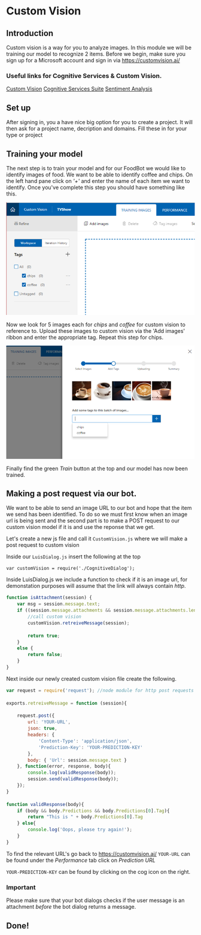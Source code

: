 # Custom Vision
## Introduction
Custom vision is a way for you to analyze images. In this module we will be training our model to recognize 2 items. 
Before we begin, make sure you sign up for a Microsoft account and sign in via <https://customvision.ai/>

### Useful links for Cognitive Services & Custom Vision.
[Custom Vision](https://customvision.ai/)
[Cognitive Services Suite](https://azure.microsoft.com/en-us/services/cognitive-services/)
[Sentiment Analysis](https://azure.microsoft.com/en-us/services/cognitive-services/text-analytics/)


## Set up
After signing in, you a have nice big option for you to create a project. It will then ask for a project name, decription and domains. Fill these in for your type or project

## Training your model
The next step is to train your model and for our FoodBot we would like to identify images of food.
We want to be able to identify coffee and chips. On the left hand pane click on *'+'* and enter the name of each item we want to identify.
Once you've complete this step you should have something like this. 

![](photos/1.png?raw=true)

Now we look for 5 images each for *chips* and *coffee* for custom vision to reference to. Upload these images to custom vision via the 'Add images' ribbon and enter the appropriate tag. Repeat this step for chips.

![](photos/2.png?raw=true)

Finally find the green *Train* button at the top and our model has now been trained. 

## Making a post request via our bot.
We want to be able to send an image URL to our bot and hope that the item we send has been identified.
To do so we must first know when an image url is being sent and the second part is to make a POST request to our custom vision model if it is and use the reponse that we get.

Let's create a new js file and call it `CustomVision.js` where we will make a post request to custom vision

Inside our `LuisDialog.js` insert the following at the top

```
var customVision = require('./CognitiveDialog');
``` 

Inside LuisDialog.js we include a function to check if it is an image url, for demonstation purposes will assume that the link will always contain *http*.

```js
function isAttachment(session) { 
    var msg = session.message.text;
    if ((session.message.attachments && session.message.attachments.length > 0) || msg.includes("http")) {
        //call custom vision
        customVision.retreiveMessage(session);

        return true;
    }
    else {
        return false;
    }
}
```

Next inside our newly created custom vision file create the following. 

```js
var request = require('request'); //node module for http post requests

exports.retreiveMessage = function (session){

    request.post({
        url: 'YOUR-URL',
        json: true,
        headers: {
            'Content-Type': 'application/json',
            'Prediction-Key': 'YOUR-PREDICTION-KEY'
        },
        body: { 'Url': session.message.text }
    }, function(error, response, body){
        console.log(validResponse(body));
        session.send(validResponse(body));
    });
}

function validResponse(body){
    if (body && body.Predictions && body.Predictions[0].Tag){
        return "This is " + body.Predictions[0].Tag
    } else{
        console.log('Oops, please try again!');
    }
}
```

To find the relevant URL's go back to <https://customvision.ai/>
`YOUR-URL` can be found under the *Performance* tab click on *Prediction URL*

`YOUR-PREDICTION-KEY` can be found by clicking on the cog icon on the right.

### Important
Please make sure that your bot dialogs checks if the user message is an attachment *before* the bot dialog returns a message.

## Done!









